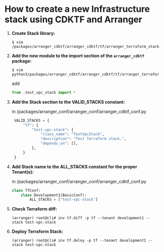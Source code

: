 # How to create a new Infrastructure stack using CDKTF and Arranger

1. __Create Stack library:__
    ```shell
    $ vim /packages/arranger_cdktf/arranger_cdktf/tf/arranger_terraform_stacks/test_vpc_stack.py
    ```
2. __Add the new module to the import section of the `arranger_cdktf` package:__
    ```shell
    $ vim python3/packages/arranger_cdktf/arranger_cdktf/tf/arranger_terraform_stacks/__init__.py
    ```
   
   add
    ```python
    from .test_vpc_stack import *
    ```
3. __Add the Stack section to the VALID_STACKS constant:__

   in /packages/arranger_conf/arranger_conf/arranger_cdktf_conf.py
    
   ```python
    VALID_STACKS = {
        "tf": {
            "test-vpc-stack": {
                "class_name": "TestVpcStack",
                "description": "Test Terraform stack.",
                "depends_on": [],
            },
        }
    }
    ```
4. __Add Stack name to the ALL_STACKS constant for the proper Tenant(s):__
   
   in /packages/arranger_conf/arranger_conf/arranger_cdktf_conf.py
    ```python
    class TfConf:
        class Development1(BasicConf):
            ALL_STACKS = ["test-vpc-stack"]
    ```
5. __Check Terraform diff:__
    ```shell
    (arranger) root@cli# inv tf.diff -p tf --tenant development1 --stack test-vpc-stack
    ```
6. __Deploy Terraform Stack:__
    ```shell
    (arranger) root@cli# inv tf.deloy -p tf --tenant development1 --stack test-vpc-stack
    ```